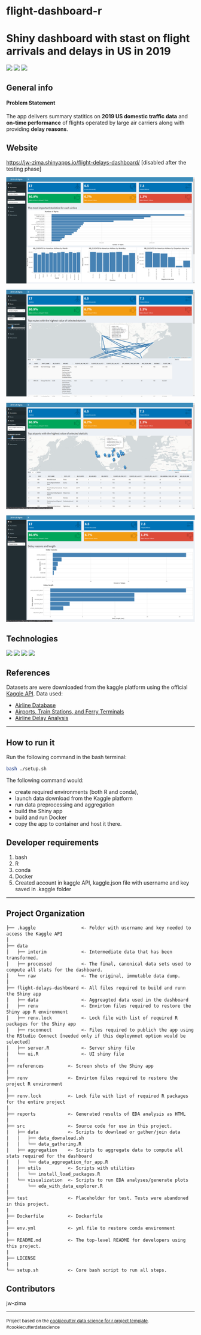#  flight-dashboard-r

# Shiny dashboard with stast on flight arrivals and delays in US in 2019
<p align="left">
    <a alt="Data Analysis">
        <img src="https://img.shields.io/badge/%20-Data%20Analysis%20-orange" /></a>
    <a alt="Visualisation">
        <img src="https://img.shields.io/badge/%20-Visualisation%20-orange" /></a>
    <a alt="Dashboard">
        <img src="https://img.shields.io/badge/%20-Interactive%20Dashboard%20-orange" /></a>
</p>

## General info

#### Problem Statement
The app delivers summary statitics on **2019 US domestic traffic data** and **on-time performance** of flights operated by large air carriers along with providing **delay reasons**.

## Website
https://jw-zima.shinyapps.io/flight-delays-dashboard/ [disabled after the testing phase]

![](/references/tab_stats.PNG)

![](/references/tab_routes.PNG)

![](/references/tab_airports.PNG)

![](/references/tab_delay_reasons.PNG)

## Technologies

<p align="left">
    <a alt="R">
        <img src="https://img.shields.io/badge/%20-R%20-blue" /></a>
    <a alt="Shiny">
        <img src="https://img.shields.io/badge/%20-Shiny%20-blue" /></a>
    <a alt="bash">
        <img src="https://img.shields.io/badge/%20-bash%20-blue" /></a>
    <a alt="Docker">
        <img src="https://img.shields.io/badge/%20-Docker%20-blue" /></a>
</p>


## References

Datasets are were downloaded from the kaggle platform using the official [Kaggle API](https://github.com/Kaggle/kaggle-api). Data used:
* [Airline Database](https://www.kaggle.com/datasets/open-flights/airline-database)
* [Airports, Train Stations, and Ferry Terminals](https://www.kaggle.com/datasets/open-flights/airports-train-stations-and-ferry-terminals)
* [Airline Delay Analysis](https://www.kaggle.com/datasets/sherrytp/airline-delay-analysis)

--------
## How to run it
Run the following command in the bash terminal:

```zsh
bash ./setup.sh
```
The following command would:
* create required environments (both R and conda),
* launch data download from the Kaggle platform
* run data preprocessing and aggregation
* build the Shiny app
* build and run Docker
* copy the app to container and host it there.


## Developer requirements

1. bash
2. R
3. conda
4. Docker
5. Created account in kaggle API, kaggle.json file with username and key saved in .kaggle folder

________________


## Project Organization

```
├── .kaggle                 <- Folder with username and key needed to access the Kaggle API
│
├── data
│   ├── interim             <- Intermediate data that has been transformed.
│   ├── processed           <- The final, canonical data sets used to compute all stats for the dashboard.
│   └── raw                 <- The original, immutable data dump.
│
├── flight-delays-dashboard <- All files required to build and runn the Shiny app  
│   ├── data                <- Aggreagted data used in the dashboard
│   ├── renv                <- Envirton files required to restore the Shiny app R environment
│   ├── renv.lock           <- Lock file with list of required R packages for the Shiny app
│   ├── rsconnect           <- Files required to publich the app using the RStudio Connect [needed only if this deploymnet option would be selected]
│   ├── server.R            <- Server shiny file
│   └── ui.R                <- UI shiny file
│
├── references         <- Screen shots of the Shiny app
│
├── renv               <- Envirton files required to restore the project R environment
│
├── renv.lock          <- Lock file with list of required R packages for the entire project
│
├── reports            <- Generated results of EDA analysis as HTML
│
├── src                <- Source code for use in this project.
│   ├── data           <- Scripts to download or gather/join data
│   │   ├── data_downaload.sh
│   │   └── data_gathering.R
│   ├── aggregation    <- Scripts to aggregate data to compute all stats required for the dashboard
│   │   └── data_aggregation_for_app.R
│   ├── utils          <- Scripts with utilities
│   │   └── install_load_packages.R
│   └── visualization  <- Scripts to run EDA analyses/generate plots
│       └── eda_with_data_explorer.R
│
├── test               <- Placeholder for test. Tests were abandoned in this project.
|
├── Dockerfile         <- Dockerfile
|
├── env.yml            <- yml file to restore conda environment
|
├── README.md          <- The top-level README for developers using this project.
|
├── LICENSE
|
└── setup.sh           <- Core bash script to run all steps.

```

## Contributors

jw-zima

--------
<p><small>Project based on the <a target="_blank" href="https://github.com/tgrrr/cookiecutter-data-science-r">cookiecutter data science for r project template</a>. #cookiecutterdatascience</small></p>
